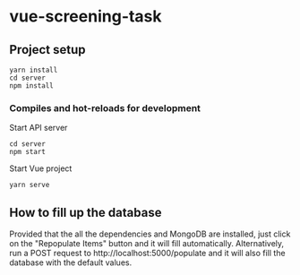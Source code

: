 # vue-screening-task

## Project setup
```
yarn install
cd server
npm install
```

### Compiles and hot-reloads for development
Start API server
```
cd server
npm start
```
Start Vue project
```
yarn serve
```

## How to fill up the database
Provided that the all the dependencies and MongoDB are installed, just click on the "Repopulate Items" button and it will fill automatically. Alternatively, run a POST request to http://localhost:5000/populate and it will also fill the database with the default values.